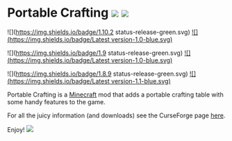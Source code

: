 # Portable Crafting [![](http://cf.way2muchnoise.eu/short_240655_downloads.svg)](https://minecraft.curseforge.com/projects/portable-crafting) ![](http://cf.way2muchnoise.eu/versions/For%20MC_240655_all.svg)

![](https://img.shields.io/badge/1.10.2 status-release-green.svg)
[![](https://img.shields.io/badge/Latest version-1.0-blue.svg)](https://minecraft.curseforge.com/projects/portable-crafting/files?filter-game-version=1738749986%3A572&filter-status=1)

![](https://img.shields.io/badge/1.9 status-release-green.svg)
[![](https://img.shields.io/badge/Latest version-1.0-blue.svg)](https://minecraft.curseforge.com/projects/portable-crafting/files?filter-game-version=1738749986%3A552&filter-status=1)

![](https://img.shields.io/badge/1.8.9 status-release-green.svg)
[![](https://img.shields.io/badge/Latest version-1.1-blue.svg)](https://minecraft.curseforge.com/projects/portable-crafting/files?filter-game-version=1738749986%3A4&filter-status=1)



Portable Crafting is a [Minecraft](https://minecraft.net/) mod that adds a portable crafting table with some handy features to the game.

For all the juicy information (and downloads) see the CurseForge page [here](http://minecraft.curseforge.com/projects/portable-crafting).

Enjoy! ![](https://github.com/gr8pefish/PortableCrafting/blob/master/src/main/resources/assets/portablecrafting/textures/items/portable_crafter.png)







